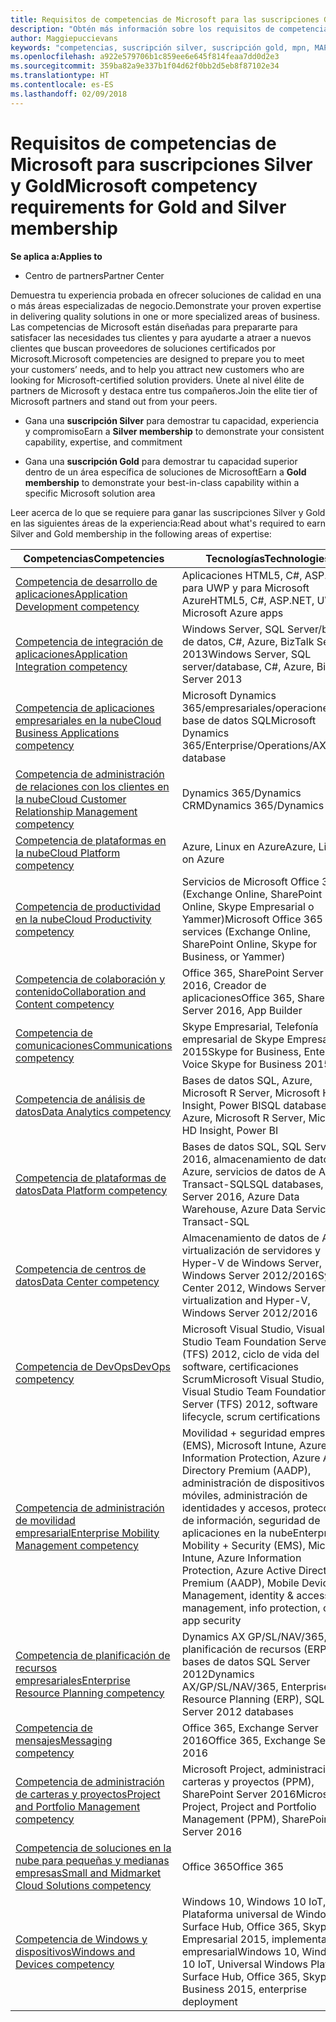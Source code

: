 ```yaml
---
title: Requisitos de competencias de Microsoft para las suscripciones Gold y Silver | Centro de partners
description: "Obtén más información sobre los requisitos de competencias para conseguir los niveles de suscripción Silver y Gold."
author: Maggiepuccievans
keywords: "competencias, suscripción silver, suscripción gold, mpn, MAPS, competencia, Microsoft Partner Network, suscripción a la red"
ms.openlocfilehash: a922e579706b1c859ee6e645f814feaa7dd0d2e3
ms.sourcegitcommit: 359ba82a9e337b1f04d62f0bb2d5eb8f87102e34
ms.translationtype: HT
ms.contentlocale: es-ES
ms.lasthandoff: 02/09/2018
---
```

# <a name="microsoft-competency-requirements-for-gold-and-silver-membership"></a><span data-ttu-id="72b75-104">Requisitos de competencias de Microsoft para suscripciones Silver y Gold</span><span class="sxs-lookup"><span data-stu-id="72b75-104">Microsoft competency requirements for Gold and Silver membership</span></span>

**<span data-ttu-id="72b75-105">Se aplica a:</span><span class="sxs-lookup"><span data-stu-id="72b75-105">Applies to</span></span>**

-  <span data-ttu-id="72b75-106">Centro de partners</span><span class="sxs-lookup"><span data-stu-id="72b75-106">Partner Center</span></span>

<span data-ttu-id="72b75-107">Demuestra tu experiencia probada en ofrecer soluciones de calidad en una o más áreas especializadas de negocio.</span><span class="sxs-lookup"><span data-stu-id="72b75-107">Demonstrate your proven expertise in delivering quality solutions in one or more specialized areas of business.</span></span> <span data-ttu-id="72b75-108">Las competencias de Microsoft están diseñadas para prepararte para satisfacer las necesidades tus clientes y para ayudarte a atraer a nuevos clientes que buscan proveedores de soluciones certificados por Microsoft.</span><span class="sxs-lookup"><span data-stu-id="72b75-108">Microsoft competencies are designed to prepare you to meet your customers’ needs, and to help you attract new customers who are looking for Microsoft-certified solution providers.</span></span> <span data-ttu-id="72b75-109">Únete al nivel élite de partners de Microsoft y destaca entre tus compañeros.</span><span class="sxs-lookup"><span data-stu-id="72b75-109">Join the elite tier of Microsoft partners and stand out from your peers.</span></span>

- <span data-ttu-id="72b75-110">Gana una **suscripción Silver** para demostrar tu capacidad, experiencia y compromiso</span><span class="sxs-lookup"><span data-stu-id="72b75-110">Earn a **Silver membership** to demonstrate your consistent capability, expertise, and commitment</span></span>

- <span data-ttu-id="72b75-111">Gana una **suscripción Gold** para demostrar tu capacidad superior dentro de un área específica de soluciones de Microsoft</span><span class="sxs-lookup"><span data-stu-id="72b75-111">Earn a **Gold membership** to demonstrate your best-in-class capability within a specific Microsoft solution area</span></span>

<span data-ttu-id="72b75-112">Leer acerca de lo que se requiere para ganar las suscripciones Silver y Gold en las siguientes áreas de la experiencia:</span><span class="sxs-lookup"><span data-stu-id="72b75-112">Read about what's required to earn Silver and Gold membership in the following areas of expertise:</span></span>


| <span data-ttu-id="72b75-113">Competencias</span><span class="sxs-lookup"><span data-stu-id="72b75-113">Competencies</span></span>  | <span data-ttu-id="72b75-114">Tecnologías</span><span class="sxs-lookup"><span data-stu-id="72b75-114">Technologies</span></span> |
|   ------------------   |   -------   |
| [<span data-ttu-id="72b75-115">Competencia de desarrollo de aplicaciones</span><span class="sxs-lookup"><span data-stu-id="72b75-115">Application Development competency</span></span>](https://partner.microsoft.com/membership/application-development-competency) | <span data-ttu-id="72b75-116">Aplicaciones HTML5, C#, ASP.NET, para UWP y para Microsoft Azure</span><span class="sxs-lookup"><span data-stu-id="72b75-116">HTML5, C#, ASP.NET, UWP, Microsoft Azure apps</span></span> |
| [<span data-ttu-id="72b75-117">Competencia de integración de aplicaciones</span><span class="sxs-lookup"><span data-stu-id="72b75-117">Application Integration competency</span></span>](https://partner.microsoft.com/membership/application-integration-competency) | <span data-ttu-id="72b75-118">Windows Server, SQL Server/base de datos, C#, Azure, BizTalk Server 2013</span><span class="sxs-lookup"><span data-stu-id="72b75-118">Windows Server, SQL server/database, C#, Azure, BizTalk Server 2013</span></span>|
| [<span data-ttu-id="72b75-119">Competencia de aplicaciones empresariales en la nube</span><span class="sxs-lookup"><span data-stu-id="72b75-119">Cloud Business Applications competency</span></span>](https://partner.microsoft.com/membership/cloud-business-applications-competency)| <span data-ttu-id="72b75-120">Microsoft Dynamics 365/empresariales/operaciones/AX, base de datos SQL</span><span class="sxs-lookup"><span data-stu-id="72b75-120">Microsoft Dynamics 365/Enterprise/Operations/AX, SQL database</span></span> |
| [<span data-ttu-id="72b75-121">Competencia de administración de relaciones con los clientes en la nube</span><span class="sxs-lookup"><span data-stu-id="72b75-121">Cloud Customer Relationship Management competency</span></span>](https://partner.microsoft.com/membership/cloud-customer-relationship-management-competency)| <span data-ttu-id="72b75-122">Dynamics 365/Dynamics CRM</span><span class="sxs-lookup"><span data-stu-id="72b75-122">Dynamics 365/Dynamics CRM</span></span> |
| [<span data-ttu-id="72b75-123">Competencia de plataformas en la nube</span><span class="sxs-lookup"><span data-stu-id="72b75-123">Cloud Platform competency</span></span>](https://partner.microsoft.com/membership/cloud-platform-competency)| <span data-ttu-id="72b75-124">Azure, Linux en Azure</span><span class="sxs-lookup"><span data-stu-id="72b75-124">Azure, Linux on Azure</span></span> |
| [<span data-ttu-id="72b75-125">Competencia de productividad en la nube</span><span class="sxs-lookup"><span data-stu-id="72b75-125">Cloud Productivity competency</span></span>](https://partner.microsoft.com/membership/cloud-productivity-competency)| <span data-ttu-id="72b75-126">Servicios de Microsoft Office 365 (Exchange Online, SharePoint Online, Skype Empresarial o Yammer)</span><span class="sxs-lookup"><span data-stu-id="72b75-126">Microsoft Office 365 services (Exchange Online, SharePoint Online, Skype for Business, or Yammer)</span></span>|
| [<span data-ttu-id="72b75-127">Competencia de colaboración y contenido</span><span class="sxs-lookup"><span data-stu-id="72b75-127">Collaboration and Content competency</span></span>](https://partner.microsoft.com/membership/collaboration-and-content-competency)| <span data-ttu-id="72b75-128">Office 365, SharePoint Server 2016, Creador de aplicaciones</span><span class="sxs-lookup"><span data-stu-id="72b75-128">Office 365, SharePoint Server 2016, App Builder</span></span> |
| [<span data-ttu-id="72b75-129">Competencia de comunicaciones</span><span class="sxs-lookup"><span data-stu-id="72b75-129">Communications competency</span></span>](https://partner.microsoft.com/membership/communications-competency)| <span data-ttu-id="72b75-130">Skype Empresarial, Telefonía empresarial de Skype Empresarial 2015</span><span class="sxs-lookup"><span data-stu-id="72b75-130">Skype for Business, Enterprise Voice Skype for Business 2015</span></span> |
| [<span data-ttu-id="72b75-131">Competencia de análisis de datos</span><span class="sxs-lookup"><span data-stu-id="72b75-131">Data Analytics competency</span></span>](https://partner.microsoft.com/membership/data-analytics-competency)| <span data-ttu-id="72b75-132">Bases de datos SQL, Azure, Microsoft R Server, Microsoft HD Insight, Power BI</span><span class="sxs-lookup"><span data-stu-id="72b75-132">SQL databases, Azure, Microsoft R Server, Microsoft HD Insight, Power BI</span></span> |
| [<span data-ttu-id="72b75-133">Competencia de plataformas de datos</span><span class="sxs-lookup"><span data-stu-id="72b75-133">Data Platform competency</span></span>](https://partner.microsoft.com/membership/data-platform-competency)| <span data-ttu-id="72b75-134">Bases de datos SQL, SQL Server 2016, almacenamiento de datos de Azure, servicios de datos de Azure, Transact-SQL</span><span class="sxs-lookup"><span data-stu-id="72b75-134">SQL databases, SQL Server 2016, Azure Data Warehouse, Azure Data Services, Transact-SQL</span></span> |
| [<span data-ttu-id="72b75-135">Competencia de centros de datos</span><span class="sxs-lookup"><span data-stu-id="72b75-135">Data Center competency</span></span>](https://partner.microsoft.com/membership/datacenter-competency)| <span data-ttu-id="72b75-136">Almacenamiento de datos de Azure, virtualización de servidores y Hyper-V de Windows Server, Windows Server 2012/2016</span><span class="sxs-lookup"><span data-stu-id="72b75-136">System Center 2012, Windows Server virtualization and Hyper-V, Windows Server 2012/2016</span></span> |
| [<span data-ttu-id="72b75-137">Competencia de DevOps</span><span class="sxs-lookup"><span data-stu-id="72b75-137">DevOps competency</span></span>](https://partner.microsoft.com/membership/devops-competency)| <span data-ttu-id="72b75-138">Microsoft Visual Studio, Visual Studio Team Foundation Server (TFS) 2012, ciclo de vida del software, certificaciones Scrum</span><span class="sxs-lookup"><span data-stu-id="72b75-138">Microsoft Visual Studio, Visual Studio Team Foundation Server (TFS) 2012, software lifecycle, scrum certifications</span></span> |
| [<span data-ttu-id="72b75-139">Competencia de administración de movilidad empresarial</span><span class="sxs-lookup"><span data-stu-id="72b75-139">Enterprise Mobility Management competency</span></span>](https://partner.microsoft.com/membership/enterprise-mobility-management-competency)| <span data-ttu-id="72b75-140">Movilidad + seguridad empresarial (EMS), Microsoft Intune, Azure Information Protection, Azure Active Directory Premium (AADP), administración de dispositivos móviles, administración de identidades y accesos, protección de información, seguridad de aplicaciones en la nube</span><span class="sxs-lookup"><span data-stu-id="72b75-140">Enterprise Mobility + Security (EMS), Microsoft Intune, Azure Information Protection, Azure Active Directory Premium (AADP), Mobile Device Management, identity & access management, info protection, cloud app security</span></span> |
| [<span data-ttu-id="72b75-141">Competencia de planificación de recursos empresariales</span><span class="sxs-lookup"><span data-stu-id="72b75-141">Enterprise Resource Planning competency</span></span>](https://partner.microsoft.com/membership/enterprise-resource-planning-competency)| <span data-ttu-id="72b75-142">Dynamics AX GP/SL/NAV/365, planificación de recursos (ERP), bases de datos SQL Server 2012</span><span class="sxs-lookup"><span data-stu-id="72b75-142">Dynamics AX/GP/SL/NAV/365, Enterprise Resource Planning (ERP), SQL Server 2012 databases</span></span>  |
| [<span data-ttu-id="72b75-143">Competencia de mensajes</span><span class="sxs-lookup"><span data-stu-id="72b75-143">Messaging competency</span></span>](https://partner.microsoft.com/membership/messaging-competency)| <span data-ttu-id="72b75-144">Office 365, Exchange Server 2016</span><span class="sxs-lookup"><span data-stu-id="72b75-144">Office 365, Exchange Server 2016</span></span> |
| [<span data-ttu-id="72b75-145">Competencia de administración de carteras y proyectos</span><span class="sxs-lookup"><span data-stu-id="72b75-145">Project and Portfolio Management competency</span></span>](https://partner.microsoft.com/membership/project-portfolio-management-competency)| <span data-ttu-id="72b75-146">Microsoft Project, administración de carteras y proyectos (PPM), SharePoint Server 2016</span><span class="sxs-lookup"><span data-stu-id="72b75-146">Microsoft Project, Project and Portfolio Management (PPM), SharePoint Server 2016</span></span>|
| [<span data-ttu-id="72b75-147">Competencia de soluciones en la nube para pequeñas y medianas empresas</span><span class="sxs-lookup"><span data-stu-id="72b75-147">Small and Midmarket Cloud Solutions competency</span></span>](https://partner.microsoft.com/membership/small-midmarket-cloud-solutions-competency)| <span data-ttu-id="72b75-148">Office 365</span><span class="sxs-lookup"><span data-stu-id="72b75-148">Office 365</span></span> |
| [<span data-ttu-id="72b75-149">Competencia de Windows y dispositivos</span><span class="sxs-lookup"><span data-stu-id="72b75-149">Windows and Devices competency</span></span>](https://partner.microsoft.com/membership/windows-and-devices-competency)| <span data-ttu-id="72b75-150">Windows 10, Windows 10 IoT, Plataforma universal de Windows, Surface Hub, Office 365, Skype Empresarial 2015, implementación empresarial</span><span class="sxs-lookup"><span data-stu-id="72b75-150">Windows 10, Windows 10 IoT, Universal Windows Platform, Surface Hub, Office 365, Skype for Business 2015, enterprise deployment</span></span> |